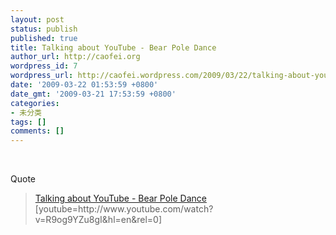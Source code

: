 ```yaml
---
layout: post
status: publish
published: true
title: Talking about YouTube - Bear Pole Dance
author_url: http://caofei.org
wordpress_id: 7
wordpress_url: http://caofei.wordpress.com/2009/03/22/talking-about-youtube-bear-pole-dance
date: '2009-03-22 01:53:59 +0800'
date_gmt: '2009-03-21 17:53:59 +0800'
categories:
- 未分类
tags: []
comments: []
---
```

<div id="msgcns!66CD003054696B87!1285" class="bvMsg">
<p> 
<p>Quote<br />
<blockquote><a href="http://www.youtube.com/watch?v=R9og9YZu8gI">Talking about YouTube - Bear Pole Dance</a><br />[youtube=http://www.youtube.com/watch?v=R9og9YZu8gI&amp;hl=en&amp;rel=0]</p></blockquote>
</div>
